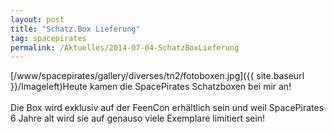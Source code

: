 ```yaml
---
layout: post
title: "Schatz.Box Lieferung"
tag: spacepirates
permalink: /Aktuelles/2014-07-04-SchatzBoxLieferung
---
```



<p>[/www/spacepirates/gallery/diverses/tn2/fotoboxen.jpg]({{ site.baseurl }}/Imageleft)Heute kamen die SpacePirates Schatzboxen bei mir an!<br/>
<br/>
Die Box wird exklusiv auf der FeenCon erhältlich sein und weil SpacePirates 6 Jahre alt wird sie auf genauso viele Exemplare limitiert sein!</p>

